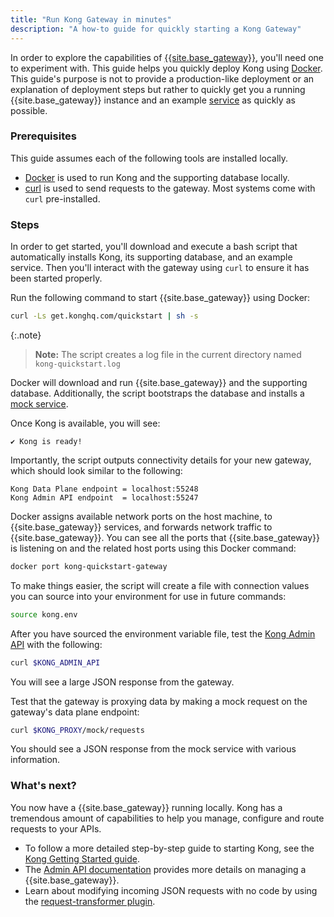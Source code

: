 ```yaml
---
title: "Run Kong Gateway in minutes"
description: "A how-to guide for quickly starting a Kong Gateway"
---
```


In order to explore the capabilities of [{{site.base_gateway}}](/gateway), 
you'll need one to experiment with. This guide helps you quickly deploy Kong 
using [Docker](https://docs.docker.com/get-started/overview/). This guide's purpose is not to provide a production-like deployment or an explanation of deployment steps but rather to quickly get you a running {{site.base_gateway}} instance and an example [service](/gateway/admin-api/#service-object) as quickly as possible.

### Prerequisites

This guide assumes each of the following tools are installed locally. 
* [Docker](https://docs.docker.com/get-docker/) is used to run Kong and the supporting database locally. 
* [curl](https://curl.se/) is used to send requests to the gateway. Most systems come with `curl` pre-installed.

### Steps 

In order to get started, you'll download and execute a bash script that automatically installs Kong, its supporting database, and an example service.
Then you'll interact with the gateway using `curl` to ensure it has been started properly.

Run the following command to start {{site.base_gateway}} using Docker:

```sh
curl -Ls get.konghq.com/quickstart | sh -s
```

{:.note}
> **Note:** The script creates a log file in the current directory named `kong-quickstart.log`

Docker will download and run {{site.base_gateway}} and the supporting database. Additionally,
the script bootstraps the database and installs a [mock service](https://mockbin.org/).

Once Kong is available, you will see:

```text
✔ Kong is ready!
```

Importantly, the script outputs connectivity details for your new gateway, which should look similar to the following:

```text
Kong Data Plane endpoint = localhost:55248
Kong Admin API endpoint  = localhost:55247
```

Docker assigns available network ports on the host machine, to {{site.base_gateway}} services, and forwards 
network traffic to {{site.base_gateway}}. You can see all the ports that {{site.base_gateway}} is listening on and the related host ports 
using this Docker command:

```sh
docker port kong-quickstart-gateway
```

To make things easier, the script will create a file with connection values you can source into your environment
for use in future commands:

```sh
source kong.env
```

After you have sourced the environment variable file, 
test the [Kong Admin API](/gateway/admin-api/) with the following:

```sh
curl $KONG_ADMIN_API
```

You will see a large JSON response from the gateway.

Test that the gateway is proxying data by making a mock request on the gateway's data plane endpoint:

```sh
curl $KONG_PROXY/mock/requests
```

You should see a JSON response from the mock service with various information.
 
### What's next?

You now have a {{site.base_gateway}} running locally. Kong has a tremendous amount of capabilities
to help you manage, configure and route requests to your APIs.

* To follow a more detailed step-by-step guide to starting Kong, see the 
[Kong Getting Started guide](/gateway/get-started/quickstart/).
* The [Admin API documentation](/gateway/admin-api/) 
provides more details on managing a {{site.base_gateway}}.
* Learn about modifying incoming JSON requests with no code by using the 
[request-transformer plugin](/how-to/request-transformations).
